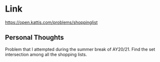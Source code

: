 # Link

https://open.kattis.com/problems/shoppinglist

## Personal Thoughts

Problem that I attempted during the summer break of AY20/21. Find the set intersection among all the shopping lists.

